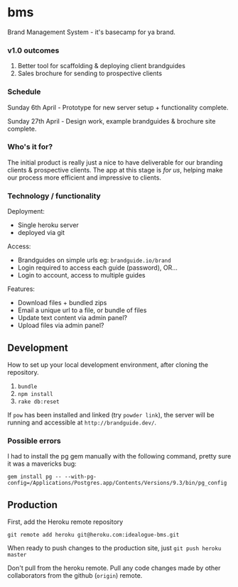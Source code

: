 bms
===

Brand Management System - it's basecamp for ya brand.

### v1.0 outcomes 

1. Better tool for scaffolding & deploying client brandguides
2. Sales brochure for sending to prospective clients


### Schedule

Sunday 6th April - Prototype for new server setup + functionality complete.

Sunday 27th April - Design work, example brandguides & brochure site complete.


### Who's it for?

The initial product is really just a nice to have deliverable for our branding clients & prospective clients. The app at this stage is _for us_, helping make our process more efficient and impressive to clients.


### Technology / functionality

Deployment:
- Single heroku server 
- deployed via git

Access:
- Brandguides on simple urls eg: `brandguide.io/brand`
- Login required to access each guide (password), OR…
- Login to account, access to multiple guides

Features:
- Download files + bundled zips
- Email a unique url to a file, or bundle of files
- Update text content via admin panel?
- Upload files via admin panel?


## Development

How to set up your local development environment, after cloning the repository.

1. `bundle`
2. `npm install`
3. `rake db:reset`

If `pow` has been installed and linked (try `powder link`), the server will be running and accessible at `http://brandguide.dev/`.

### Possible errors

I had to install the pg gem manually with the following command, pretty sure it was a mavericks bug:

`gem install pg -- --with-pg-config=/Applications/Postgres.app/Contents/Versions/9.3/bin/pg_config`


## Production

First, add the Heroku remote repository

`git remote add heroku git@heroku.com:idealogue-bms.git`

When ready to push changes to the production site, just `git push heroku master`

Don't pull from the heroku remote. Pull any code changes made by other collaborators from the github (`origin`) remote.
